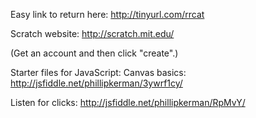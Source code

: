 Easy link to return here:
http://tinyurl.com/rrcat

Scratch website:
http://scratch.mit.edu/

(Get an account and then click "create".)


Starter files for JavaScript:
Canvas basics:
http://jsfiddle.net/phillipkerman/3ywrf1cy/

Listen for clicks:
http://jsfiddle.net/phillipkerman/RpMvY/

